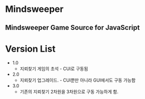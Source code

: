 # Mindsweeper
Mindsweeper Game Source for JavaScript
---------------------------------------
# Version List
* 1.0
  * 지뢰찾기 게임의 초석 - CUI로 구동됨
* 2.0
  * 지뢰찾기 업그레이드. - CUI뿐만 아니라 GUI에서도 구동 가능함
* 3.0
  * 기존의 지뢰찾기 2차원을 3차원으로 구동 가능하게 함.
